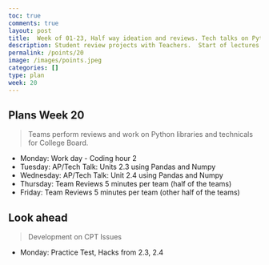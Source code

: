 ```yaml
---
toc: true
comments: true
layout: post
title:  Week of 01-23, Half way ideation and reviews. Tech talks on Python library pandas.
description: Student review projects with Teachers.  Start of lectures on data tools and correlation to College Board.
permalink: /points/20
image: /images/points.jpeg
categories: []
type: plan
week: 20
---
```


## Plans Week 20
> Teams perform reviews and work on Python libraries and technicals for College Board.
- Monday: Work day - Coding hour 2
- Tuesday: AP/Tech Talk: Units 2.3 using Pandas and Numpy
- Wednesday: AP/Tech Talk: Unit 2.4 using Pandas and Numpy
- Thursday: Team Reviews 5 minutes per team (half of the teams)
- Friday: Team Reviews 5 minutes per team (other half of the teams)

## Look ahead
> Development on CPT Issues
- Monday: Practice Test, Hacks from 2.3, 2.4

